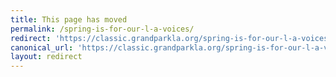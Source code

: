 ```yaml
---
title: This page has moved
permalink: /spring-is-for-our-l-a-voices/
redirect: 'https://classic.grandparkla.org/spring-is-for-our-l-a-voices/'
canonical_url: 'https://classic.grandparkla.org/spring-is-for-our-l-a-voices/'
layout: redirect
---
```

